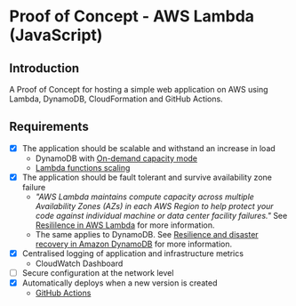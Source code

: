# Proof of Concept - AWS Lambda (JavaScript)

## Introduction

A Proof of Concept for hosting a simple web application on AWS using Lambda, DynamoDB, CloudFormation and GitHub Actions.

## Requirements

- [x] The application should be scalable and withstand an increase in load
  - DynamoDB with [On-demand capacity mode](https://docs.aws.amazon.com/amazondynamodb/latest/developerguide/HowItWorks.ReadWriteCapacityMode.html)
  - [Lambda functions scaling](https://docs.aws.amazon.com/lambda/latest/dg/lambda-concurrency.html)
- [x] The application should be fault tolerant and survive availability zone failure
  - _"AWS Lambda maintains compute capacity across multiple Availability Zones (AZs) in each AWS Region to help protect your code against individual machine or data center facility failures."_ See [Resililence in AWS Lambda](https://docs.aws.amazon.com/lambda/latest/dg/security-resilience.html) for more information.
  - The same applies to DynamoDB. See [Resilience and disaster recovery in Amazon DynamoDB](https://docs.aws.amazon.com/amazondynamodb/latest/developerguide/disaster-recovery-resiliency.html) for more information.
- [x] Centralised logging of application and infrastructure metrics
  - CloudWatch Dashboard
- [ ] Secure configuration at the network level
- [x] Automatically deploys when a new version is created
  - [GitHub Actions](https://github.com/svejnohatomas/poc-aws-lambda-js/blob/master/.github/workflows/development.yaml)
